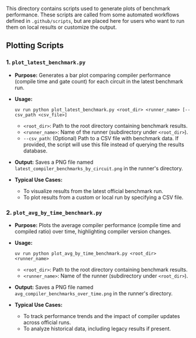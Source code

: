 This directory contains scripts used to generate plots of benchmark performance.
These scripts are called from some automated workflows defined in `.github/scripts`, but are
placed here for users who want to run them on local results or customize the output.

## Plotting Scripts

### 1. `plot_latest_benchmark.py`

- **Purpose:**
  Generates a bar plot comparing compiler performance (compile time and gate count) for each circuit in the latest benchmark run.
- **Usage:**
  ```
  uv run python plot_latest_benchmark.py <root_dir> <runner_name> [--csv_path <csv_file>]
  ```
  - `<root_dir>`: Path to the root directory containing benchmark results.
  - `<runner_name>`: Name of the runner (subdirectory under `<root_dir>`).
  - `--csv_path`: (Optional) Path to a CSV file with benchmark data. If provided, the script will use this file instead of querying the results database.

- **Output:**
  Saves a PNG file named `latest_compiler_benchmarks_by_circuit.png` in the runner's directory.

- **Typical Use Cases:**
  - To visualize results from the latest official benchmark run.
  - To plot results from a custom or local run by specifying a CSV file.

### 2. `plot_avg_by_time_benchmark.py`

- **Purpose:**
  Plots the average compiler performance (compile time and compiled ratio) over time, highlighting compiler version changes.
- **Usage:**
  ```
  uv run python plot_avg_by_time_benchmark.py <root_dir> <runner_name>
  ```
  - `<root_dir>`: Path to the root directory containing benchmark results.
  - `<runner_name>`: Name of the runner (subdirectory under `<root_dir>`).

- **Output:**
  Saves a PNG file named `avg_compiler_benchmarks_over_time.png` in the runner's directory.

- **Typical Use Cases:**
  - To track performance trends and the impact of compiler updates across official runs.
  - To analyze historical data, including legacy results if present.

 


